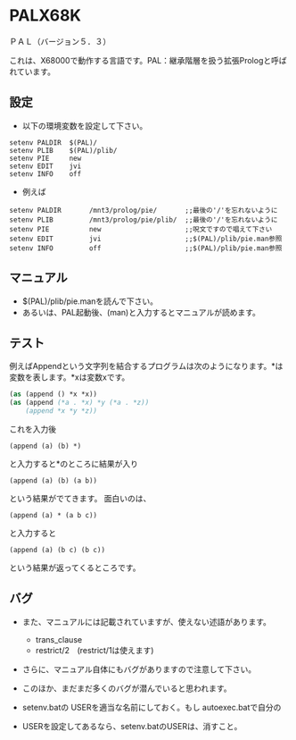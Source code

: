 # PALX68K

ＰＡＬ（バージョン５．３）

これは、X68000で動作する言語です。PAL：継承階層を扱う拡張Prologと呼ばれています。

## 設定

- 以下の環境変数を設定して下さい。
```SETENV.BAT
setenv PALDIR  $(PAL)/
setenv PLIB    $(PAL)/plib/
setenv PIE     new
setenv EDIT    jvi
setenv INFO    off
```

- 例えば
```
setenv PALDIR       /mnt3/prolog/pie/       ;;最後の'/'を忘れないように
setenv PLIB         /mnt3/prolog/pie/plib/  ;;最後の'/'を忘れないように
setenv PIE          new                     ;;呪文ですので唱えて下さい
setenv EDIT         jvi                     ;;$(PAL)/plib/pie.man参照
setenv INFO         off                     ;;$(PAL)/plib/pie.man参照
```

## マニュアル
- $(PAL)/plib/pie.manを読んで下さい。
- あるいは、PAL起動後、(man)と入力するとマニュアルが読めます。

## テスト
例えばAppendという文字列を結合するプログラムは次のようになります。*は変数を表します。*xは変数xです。
```append.p
(as (append () *x *x))
(as (append (*a . *x) *y (*a . *z))
    (append *x *y *z))
```
これを入力後
```
(append (a) (b) *)
```
と入力すると*のところに結果が入り
```
(append (a) (b) (a b))
```
という結果がでてきます。
面白いのは、
```
(append (a) * (a b c))
```
と入力すると
```
(append (a) (b c) (b c))
```
という結果が返ってくるところです。

## バグ
- また、マニュアルには記載されていますが、使えない述語があります。
  - trans_clause
  - restrict/2　(restrict/1は使えます)
- さらに、マニュアル自体にもバグがありますので注意して下さい。
- このほか、まだまだ多くのバグが潜んでいると思われます。

- setenv.batの USERを適当な名前にしておく。もし autoexec.batで自分の
- USERを設定してあるなら、setenv.batのUSERは、消すこと。

